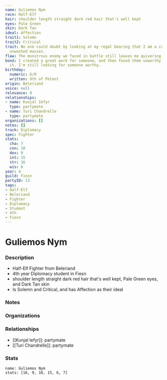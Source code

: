 ```yaml
---
name: Guliemos Nym
race: Half-Elf
hair: shoulder length straight dark red hair that's well kept
eyes: Pale Green
skin: Dark Tan
ideal: Affection
trait1: Solemn
trait2: Critical
trait: No one could doubt by looking at my regal bearing that I am a cut above the
  unwashed masses.
flaw: The monstrous enemy we faced in battle still leaves me quivering with fear.
bond: I created a great work for someone, and then found them unworthy to receive
  it. I'm still looking for someone worthy.
birthday:
  numeric: 6/9
  written: 9th of Pelent
origin: Beleriand
voice: null
relevance: 0
relationships:
- name: Kunjal Iefyr
  type: partymate
- name: Turi Chandrelle
  type: partymate
organizations: []
notes: []
track: Diplomacy
spec: Fighter
stats:
  cha: 7
  con: 10
  dex: 9
  int: 15
  str: 16
  wis: 6
year: 4
guild: Fiesn
partyID: 13
tags:
- Half-Elf
- Beleriand
- Fighter
- Diplomacy
- Student
- 4th
- Fiesn
---
```

# Guliemos Nym
### Description
- Half-Elf Fighter from Beleriand
- 4th year Diplomacy student in Fiesn
- shoulder length straight dark red hair that's well kept, Pale Green eyes, and Dark Tan skin
- Is Solemn and Critical, and has Affection as their ideal

### Notes

### Organizations

### Relationships
- [[Kunjal Iefyr]]: partymate
- [[Turi Chandrelle]]: partymate

### Stats
```statblock
name: Guliemos Nym
stats: [16, 9, 10, 15, 6, 7]
```